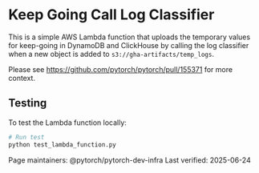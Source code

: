 # Keep Going Call Log Classifier

This is a simple AWS Lambda function that uploads the temporary values for
keep-going in DynamoDB and ClickHouse by calling the log classifier when a new
object is added to `s3://gha-artifacts/temp_logs`.

Please see https://github.com/pytorch/pytorch/pull/155371 for more context.

## Testing

To test the Lambda function locally:

```bash
# Run test
python test_lambda_function.py
```

Page maintainers: @pytorch/pytorch-dev-infra
Last verified: 2025-06-24
